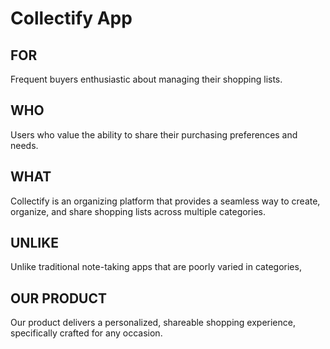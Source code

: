# Collectify App

## FOR
Frequent buyers enthusiastic about managing their shopping lists.

## WHO
Users who value the ability to share their purchasing preferences and needs.

## WHAT
Collectify is an organizing platform that provides a seamless way to create, organize, and share shopping lists across multiple categories.

## UNLIKE
Unlike traditional note-taking apps that are poorly varied in categories,

## OUR PRODUCT
Our product delivers a personalized, shareable shopping experience, specifically crafted for any occasion.
